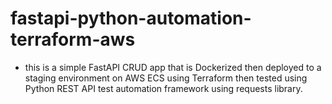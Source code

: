 # fastapi-python-automation-terraform-aws
* this is a simple FastAPI CRUD app that is Dockerized then deployed to a staging environment on AWS ECS using Terraform then tested using Python REST API test automation framework using requests library.
